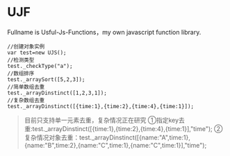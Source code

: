# UJF
Fullname is Usful-Js-Functions，my own javascript function library.

```
//创建对象实例
var test=new UJS();
//检测类型
test._checkType("a");
//数组排序
test._arraySort([5,2,3]);
//简单数组去重
test._arrayDinstinct([1,2,3,1]);
//复杂数组去重
test._arrayDinstinct([{time:1},{time:2},{time:4},{time:1}]);
```

>目前只支持单一元素去重，复杂情况正在研究
①指定key去重:test._arrayDinstinct([{time:1},{time:2},{time:4},{time:1}],"time");
②复杂情况对象去重：test._arrayDinstinct([{name:"A",time:1},{name:"B",time:2},{name:"C",time:1},{name:"C",time:1}],"time");

